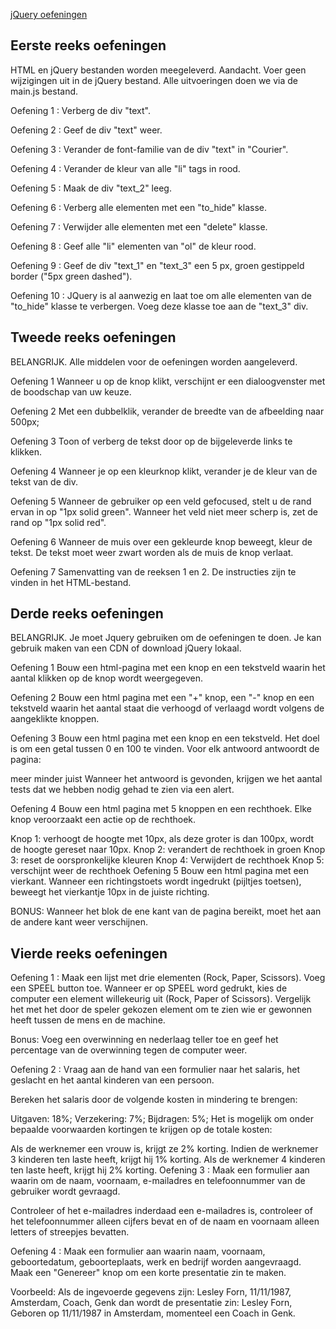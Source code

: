 [jQuery oefeningen](https://calicchia.github.io/BeCode-jQuery/)

## Eerste reeks oefeningen

HTML en jQuery bestanden worden meegeleverd. Aandacht. Voer geen wijzigingen uit in de jQuery bestand. Alle uitvoeringen doen we via de main.js bestand.

Oefening 1 :
Verberg de div "text".

Oefening 2 :
Geef de div "text" weer.

Oefening 3 :
Verander de font-familie van de div "text" in "Courier".

Oefening 4 :
Verander de kleur van alle "li" tags in rood.

Oefening 5 :
Maak de div "text_2" leeg.

Oefening 6 :
Verberg alle elementen met een "to_hide" klasse.

Oefening 7 :
Verwijder alle elementen met een "delete" klasse.

Oefening 8 :
Geef alle "li" elementen van "ol" de kleur rood.

Oefening 9 :
Geef de div "text_1" en "text_3" een 5 px, groen gestippeld border ("5px green dashed").

Oefening 10 :
JQuery is al aanwezig en laat toe om alle elementen van de "to_hide" klasse te verbergen. Voeg deze klasse toe aan de "text_3" div.


## Tweede reeks oefeningen
BELANGRIJK. Alle middelen voor de oefeningen worden aangeleverd.

Oefening 1
Wanneer u op de knop klikt, verschijnt er een dialoogvenster met de boodschap van uw keuze.

Oefening 2
Met een dubbelklik, verander de breedte van de afbeelding naar 500px;

Oefening 3
Toon of verberg de tekst door op de bijgeleverde links te klikken.

Oefening 4
Wanneer je op een kleurknop klikt, verander je de kleur van de tekst van de div.

Oefening 5
Wanneer de gebruiker op een veld gefocused, stelt u de rand ervan in op "1px solid green". Wanneer het veld niet meer scherp is, zet de rand op "1px solid red".

Oefening 6
Wanneer de muis over een gekleurde knop beweegt, kleur de tekst. De tekst moet weer zwart worden als de muis de knop verlaat.

Oefening 7
Samenvatting van de reeksen 1 en 2. De instructies zijn te vinden in het HTML-bestand.

## Derde reeks oefeningen
BELANGRIJK. Je moet Jquery gebruiken om de oefeningen te doen. Je kan gebruik maken van een CDN of download jQuery lokaal.

Oefening 1
Bouw een html-pagina met een knop en een tekstveld waarin het aantal klikken op de knop wordt weergegeven.

Oefening 2
Bouw een html pagina met een "+" knop, een "-" knop en een tekstveld waarin het aantal staat die verhoogd of verlaagd wordt volgens de aangeklikte knoppen.

Oefening 3
Bouw een html pagina met een knop en een tekstveld. Het doel is om een getal tussen 0 en 100 te vinden. Voor elk antwoord antwoordt de pagina:

meer
minder
juist
Wanneer het antwoord is gevonden, krijgen we het aantal tests dat we hebben nodig gehad te zien via een alert.

Oefening 4
Bouw een html pagina met 5 knoppen en een rechthoek. Elke knop veroorzaakt een actie op de rechthoek.

Knop 1: verhoogt de hoogte met 10px, als deze groter is dan 100px, wordt de hoogte gereset naar 10px.
Knop 2: verandert de rechthoek in groen
Knop 3: reset de oorspronkelijke kleuren
Knop 4: Verwijdert de rechthoek
Knop 5: verschijnt weer de rechthoek
Oefening 5
Bouw een html pagina met een vierkant. Wanneer een richtingstoets wordt ingedrukt (pijltjes toetsen), beweegt het vierkantje 10px in de juiste richting.

BONUS: Wanneer het blok de ene kant van de pagina bereikt, moet het aan de andere kant weer verschijnen.


## Vierde reeks oefeningen
Oefening 1 :
Maak een lijst met drie elementen (Rock, Paper, Scissors). Voeg een SPEEL button toe. Wanneer er op SPEEL word gedrukt, kies de computer een element willekeurig uit (Rock, Paper of Scissors). Vergelijk het met het door de speler gekozen element om te zien wie er gewonnen heeft tussen de mens en de machine.

Bonus: Voeg een overwinning en nederlaag teller toe en geef het percentage van de overwinning tegen de computer weer.

Oefening 2 :
Vraag aan de hand van een formulier naar het salaris, het geslacht en het aantal kinderen van een persoon.

Bereken het salaris door de volgende kosten in mindering te brengen:

Uitgaven: 18%;
Verzekering: 7%;
Bijdragen: 5%;
Het is mogelijk om onder bepaalde voorwaarden kortingen te krijgen op de totale kosten:

Als de werknemer een vrouw is, krijgt ze 2% korting.
Indien de werknemer 3 kinderen ten laste heeft, krijgt hij 1% korting.
Als de werknemer 4 kinderen ten laste heeft, krijgt hij 2% korting.
Oefening 3 :
Maak een formulier aan waarin om de naam, voornaam, e-mailadres en telefoonnummer van de gebruiker wordt gevraagd.

Controleer of het e-mailadres inderdaad een e-mailadres is, controleer of het telefoonnummer alleen cijfers bevat en of de naam en voornaam alleen letters of streepjes bevatten.

Oefening 4 :
Maak een formulier aan waarin naam, voornaam, geboortedatum, geboorteplaats, werk en bedrijf worden aangevraagd. Maak een "Genereer" knop om een korte presentatie zin te maken.

Voorbeeld: Als de ingevoerde gegevens zijn: Lesley Forn, 11/11/1987, Amsterdam, Coach, Genk dan wordt de presentatie zin: Lesley Forn, Geboren op 11/11/1987 in Amsterdam, momenteel een Coach in Genk.
